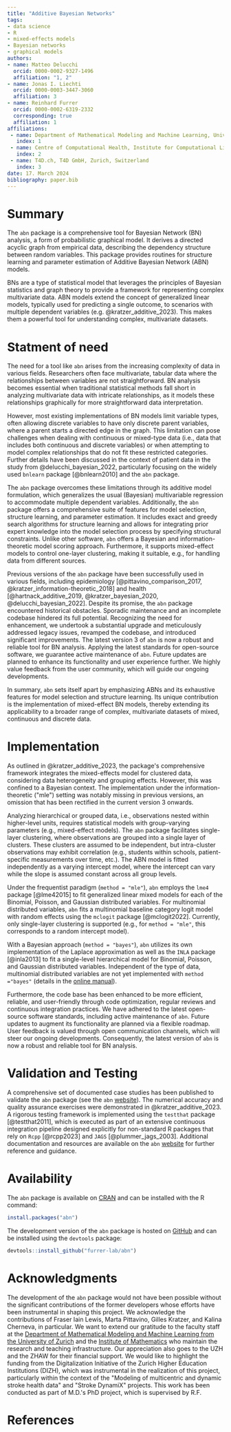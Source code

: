 ```yaml
---
title: "Additive Bayesian Networks"
tags:
- data science
- R
- mixed-effects models
- Bayesian networks
- graphical models
authors:
- name: Matteo Delucchi
  orcid: 0000-0002-9327-1496
  affiliation: "1, 2"
- name: Jonas I. Liechti
  orcid: 0000-0003-3447-3060
  affiliation: 3
- name: Reinhard Furrer
  orcid: 0000-0002-6319-2332
  corresponding: true
  affiliation: 1
affiliations:
 - name: Department of Mathematical Modeling and Machine Learning, University of Zurich, Zürich, Switzerland
   index: 1
 - name: Centre of Computational Health, Institute for Computational Life Sciences, Zurich University of Applied Sciences (ZHAW), Wädenswil, Switzerland
   index: 2
 - name: T4D.ch, T4D GmbH, Zurich, Switzerland
   index: 3
date: 17. March 2024
bibliography: paper.bib
---
```


# Summary
The `abn` package is a comprehensive tool for Bayesian Network (BN) analysis, a form of probabilistic graphical model. 
It derives a directed acyclic graph from empirical data, describing the dependency structure between random variables. 
This package provides routines for structure learning and parameter estimation of Additive Bayesian Network (ABN) models.

BNs are a type of statistical model that leverages the principles of Bayesian statistics and graph theory to provide a framework for representing complex multivariate data. 
ABN models extend the concept of generalized linear models, typically used for predicting a single outcome, to scenarios with multiple dependent variables (e.g. @kratzer_additive_2023).
This makes them a powerful tool for understanding complex, multivariate datasets.

# Statment of need
The need for a tool like `abn` arises from the increasing complexity of data in various fields. 
Researchers often face multivariate, tabular data where the relationships between variables are not straightforward. 
BN analysis becomes essential when traditional statistical methods fall short in analyzing multivariate data with intricate relationships, as it models these relationships graphically for more straightforward data interpretation.

However, most existing implementations of BN models limit variable types, often allowing discrete variables to have only discrete parent variables, where a parent starts a directed edge in the graph.
This limitation can pose challenges when dealing with continuous or mixed-type data (i.e., data that includes both continuous and discrete variables) or when attempting to model complex relationships that do not fit these restricted categories.
Further details have been discussed in the context of patient data in the study from @delucchi_bayesian_2022, particularly focusing on the widely used `bnlearn` package [@bnlearn2010] and the `abn` package.

The `abn` package overcomes these limitations through its additive model formulation, which generalizes the usual (Bayesian) multivariable regression to accommodate multiple dependent variables.
Additionally, the `abn` package offers a comprehensive suite of features for model selection, structure learning, and parameter estimation.
It includes exact and greedy search algorithms for structure learning and allows for integrating prior expert knowledge into the model selection process by specifying structural constraints.
Unlike other software, `abn` offers a Bayesian and information-theoretic model scoring approach.
Furthermore, it supports mixed-effect models to control one-layer clustering, making it suitable, e.g., for handling data from different sources.

Previous versions of the `abn` package have been successfully used in various fields, including epidemiology [@pittavino_comparison_2017, @kratzer_information-theoretic_2018] and health [@hartnack_additive_2019, @kratzer_bayesian_2020, @delucchi_bayesian_2022].
Despite its promise, the `abn` package encountered historical obstacles.
Sporadic maintenance and an incomplete codebase hindered its full potential. 
Recognizing the need for enhancement, we undertook a substantial upgrade and meticulously addressed legacy issues, revamped the codebase, and introduced significant improvements. 
The latest version 3 of `abn` is now a robust and reliable tool for BN analysis.
Applying the latest standards for open-source software, we guarantee active maintenance of `abn`. 
Future updates are planned to enhance its functionality and user experience further. 
We highly value feedback from the user community, which will guide our ongoing developments.

In summary, `abn` sets itself apart by emphasizing ABNs and its exhaustive features for model selection and structure learning. 
Its unique contribution is the implementation of mixed-effect BN models, thereby extending its applicability to a broader range of complex, multivariate datasets of mixed, continuous and discrete data.

# Implementation
As outlined in @kratzer_additive_2023, the package's comprehensive framework integrates the mixed-effects model for clustered data, considering data heterogeneity and grouping effects.
However, this was confined to a Bayesian context. 
The implementation under the information-theoretic ("mle") setting was notably missing in previous versions, an omission that has been rectified in the current version 3 onwards.

Analyzing hierarchical or grouped data, i.e., observations nested within higher-level units, requires statistical models with group-varying parameters (e.g., mixed-effect models). 
The `abn` package facilitates single-layer clustering, where observations are grouped into a single layer of clusters. 
These clusters are assumed to be independent, but intra-cluster observations may exhibit correlation (e.g., students within schools, patient-specific measurements over time, etc.). 
The ABN model is fitted independently as a varying intercept model, where the intercept can vary while the slope is assumed constant across all group levels.

Under the frequentist paradigm (`method = "mle"`), `abn` employs the `lme4` package [@lme42015] to fit generalized linear mixed models for each of the Binomial, Poisson, and Gaussian distributed variables. 
For multinomial distributed variables, `abn` fits a multinomial baseline category logit model with random effects using the `mclogit` package [@mclogit2022]. 
Currently, only single-layer clustering is supported (e.g., for `method = "mle"`, this corresponds to a random intercept model).

With a Bayesian approach (`method = "bayes"`), `abn` utilizes its own implementation of the Laplace approximation as well as the `INLA` package [@inla2013] to fit a single-level hierarchical model for Binomial, Poisson, and Gaussian distributed variables. 
Independent of the type of data, multinomial distributed variables are not yet implemented with `method ="bayes"` (details in the [online manual](https://r-bayesian-networks.org/quick_start_example.html)).

Furthermore, the code base has been enhanced to be more efficient, reliable, and user-friendly through code optimization, regular reviews and continuous integration practices. 
We have adhered to the latest open-source software standards, including active maintenance of `abn`. 
Future updates to augment its functionality are planned via a flexible roadmap.
User feedback is valued through open communication channels, which will steer our ongoing developments. 
Consequently, the latest version of `abn` is now a robust and reliable tool for BN analysis.

# Validation and Testing
A comprehensive set of documented case studies has been published to validate the `abn` package (see the `abn` [website](https://r-bayesian-networks.org/)).
The numerical accuracy and quality assurance exercises were demonstrated in @kratzer_additive_2023.
A rigorous testing framework is implemented using the `testthat` package [@testthat2011], which is executed as part of an extensive continuous integration pipeline designed explicitly for non-standard R packages that rely on `Rcpp` [@rcpp2023] and `JAGS` [@plummer_jags_2003].
Additional documentation and resources are available on the `abn` [website](https://r-bayesian-networks.org/) for further reference and guidance.

# Availability

The `abn` package is available on [CRAN](https://cran.r-project.org/package=abn) and can be installed with the R command:

```r
install.packages("abn")
```

The development version of the `abn` package is hosted on [GitHub](https://github.com/furrer-lab/abn) and can be installed using the `devtools` package:

```r
devtools::install_github("furrer-lab/abn")
```

# Acknowledgments

The development of the `abn` package would not have been possible without the significant contributions of the former developers whose efforts have been instrumental in shaping this project. 
We acknowledge the contributions of Fraser Iain Lewis, Marta Pittavino, Gilles Kratzer, and Kalina Cherneva, in particular.
We want to extend our gratitude to the faculty staff at the [Department of Mathematical Modeling and Machine Learning from the University of Zurich](https://dm3l.uzh.ch/home) and the [Institute of Mathematics](https://www.math.uzh.ch/home) who maintain the research and teaching infrastructure.
Our appreciation also goes to the UZH and the ZHAW for their financial support. 
We would like to highlight the funding from the Digitalization Initiative of the Zurich Higher Education Institutions (DIZH), which was instrumental in the realization of this project, particularly within the context of the "Modeling of multicentric and dynamic stroke health data" and "Stroke DynamiX" projects.
This work has been conducted as part of M.D.'s PhD project, which is supervised by R.F.

# References
